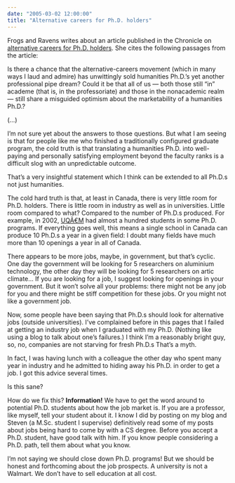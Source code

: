 ```yaml
---
date: "2005-03-02 12:00:00"
title: "Alternative careers for Ph.D. holders"
---
```




Frogs and Ravens writes about an article published in the Chronicle on [alternative careers for Ph.D. holders](http://palimpsest.typepad.com/frogsandravens/). She cites the following passages from the article:

> 
Is there a chance that the alternative-careers movement (which in many ways I laud and admire) has unwittingly sold humanities Ph.D.&rsquo;s yet another professional pipe dream? Could it be that all of us &#8212; both those still &ldquo;in&rdquo; academe (that is, in the professoriate) and those in the nonacademic realm &#8212; still share a misguided optimism about the marketability of a humanities Ph.D.?

(&hellip;)

I&rsquo;m not sure yet about the answers to those questions. But what I am seeing is that for people like me who finished a traditionally configured graduate program, the cold truth is that translating a humanities Ph.D. into well-paying and personally satisfying employment beyond the faculty ranks is a difficult slog with an unpredictable outcome.


That&rsquo;s a very insightful statement which I think can be extended to all Ph.D.s not just humanities.

The cold hard truth is that, at least in Canada, there is very little room for Ph.D. holders. There is little room in industry as well as in universities. Little room compared to what? Compared to the number of Ph.D.s produced. For example, in 2002, [UQÃ€M](http://www.uqam.ca) had almost a hundred students in some Ph.D. programs. If everything goes well, this means a single school in Canada can produce 10 Ph.D.s a year in a given field: I doubt many fields have much more than 10 openings a year in all of Canada. 

There appears to be more jobs, maybe, in government, but that&rsquo;s cyclic. One day the government will be looking for 5 researchers on aluminium technology, the other day they will be looking for 5 researchers on artic climate&hellip; If you are looking for a job, I suggest looking for openings in your government. But it won&rsquo;t solve all your problems: there might not be any job for you and there might be stiff competition for these jobs. Or you might not like a government job.

Now, some people have been saying that Ph.D.s should look for alternative jobs (outside universities). I&rsquo;ve complained before in this pages that I failed at getting an industry job when I graduated with my Ph.D. (Nothing like using a blog to talk about one&rsquo;s failures.) I think I&rsquo;m a reasonably bright guy, so, no, companies are not starving for fresh Ph.D.s That&rsquo;s a myth.

In fact, I was having lunch with a colleague the other day who spent many year in industry and he admitted to hiding away his Ph.D. in order to get a job. I got this advice several times.

Is this sane?

How do we fix this? __Information!__ We have to get the word around to potential Ph.D. students about how the job market is. If you are a professor, like myself, tell your student about it. I know I did by posting on my blog and Steven (a M.Sc. student I supervise) definitively read some of my posts about jobs being hard to come by with a CS degree. Before you accept a Ph.D. student, have good talk with him. If you know people considering a Ph.D. path, tell them about what you know.

I&rsquo;m not saying we should close down Ph.D. programs! But we should be honest and forthcoming about the job prospects. A university is not a Walmart. We don&rsquo;t have to sell education at all cost.


